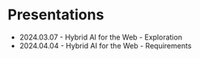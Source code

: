 # Presentations

* 2024.03.07 - Hybrid AI for the Web - Exploration
* 2024.04.04 - Hybrid AI for the Web - Requirements
